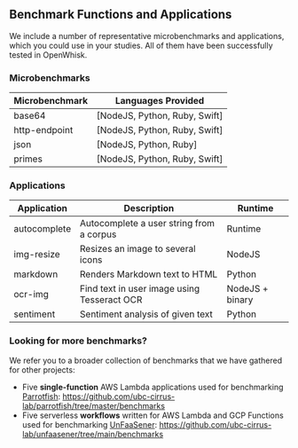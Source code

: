 ## Benchmark Functions and Applications

We include a number of representative microbenchmarks and applications, which you could use in your studies. All of them have been successfully tested in OpenWhisk.

### Microbenchmarks

Microbenchmark | Languages Provided
--- | --- 
base64 | [NodeJS, Python, Ruby, Swift] 
http-endpoint | [NodeJS, Python, Ruby, Swift] 
json | [NodeJS, Python, Ruby] 
primes | [NodeJS, Python, Ruby, Swift] 

### Applications

Application | Description | Runtime
--- | --- | ---
autocomplete | Autocomplete a user string from a corpus | Runtime
img-resize | Resizes an image to several icons | NodeJS
markdown | Renders Markdown text to HTML | Python
ocr-img | Find text in user image using Tesseract OCR | NodeJS + binary
sentiment | Sentiment analysis of given text | Python

### Looking for **more benchmarks**? 

We refer you to a broader collection of benchmarks that we have gathered for other projects:
- Five **single-function** AWS Lambda applications used for benchmarking [Parrotfish](https://github.com/ubc-cirrus-lab/parrotfish): https://github.com/ubc-cirrus-lab/parrotfish/tree/master/benchmarks
- Five serverless **workflows** written for AWS Lambda and GCP Functions used for benchmarking [UnFaaSener](https://github.com/ubc-cirrus-lab/unfaasener): https://github.com/ubc-cirrus-lab/unfaasener/tree/main/benchmarks
